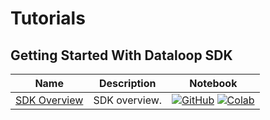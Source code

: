# Tutorials

## Getting Started With Dataloop SDK
| Name | Description | Notebook |
| --- | --- | --- |
| [SDK Overview](getting_started/sdk_overview/chapter.md) | SDK overview. | [![GitHub](https://badgen.net/badge/icon/github?icon=github&label)](https://github.com/dataloop-ai/dtlpy-documentation/blob/main/tutorials/getting_started/sdk_overview/chapter.ipynb) [![Colab](https://colab.research.google.com/assets/colab-badge.svg)](https://colab.research.google.com/github/dataloop-ai/dtlpy-documentation/blob/main/tutorials/getting_started/sdk_overview/chapter.ipynb) |